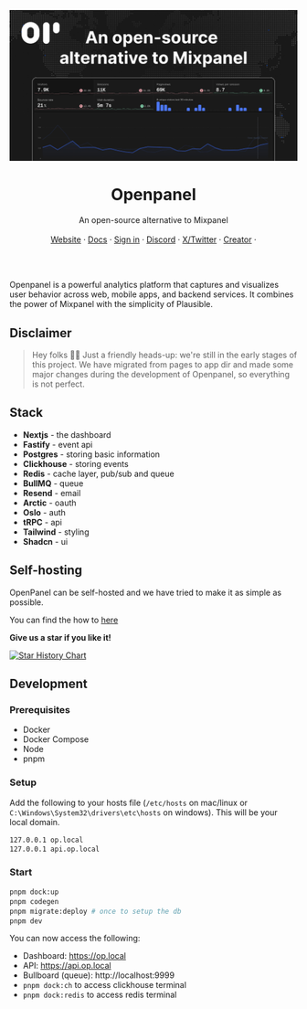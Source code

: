 ![hero](apps/public/public/ogimage.jpg)

<p align="center">
	<h1 align="center"><b>Openpanel</b></h1>
<p align="center">
    An open-source alternative to Mixpanel
    <br />
    <br />
    <a href="https://openpanel.dev">Website</a>
    ·
    <a href="https://openpanel.dev/docs">Docs</a>
    ·
    <a href="https://dashboard.openpanel.dev">Sign in</a>
    ·
    <a href="https://go.openpanel.dev/discord">Discord</a>
    ·
    <a href="https://twitter.com/OpenPanelDev">X/Twitter</a>
    ·
    <a href="https://twitter.com/CarlLindesvard">Creator</a>
    ·
  </p>
  <br />
  <br />
</p>
  
Openpanel is a powerful analytics platform that captures and visualizes user behavior across web, mobile apps, and backend services. It combines the power of Mixpanel with the simplicity of Plausible.

## Disclaimer

> Hey folks 👋🏻 Just a friendly heads-up: we're still in the early stages of this project. We have migrated from pages to app dir and made some major changes during the development of Openpanel, so everything is not perfect.

## Stack

- **Nextjs** - the dashboard
- **Fastify** - event api
- **Postgres** - storing basic information
- **Clickhouse** - storing events
- **Redis** - cache layer, pub/sub and queue
- **BullMQ** - queue
- **Resend** - email
- **Arctic** - oauth
- **Oslo** - auth
- **tRPC** - api
- **Tailwind** - styling
- **Shadcn** - ui

## Self-hosting

OpenPanel can be self-hosted and we have tried to make it as simple as possible.

You can find the how to [here](https://openpanel.dev/docs/self-hosting/self-hosting)

**Give us a star if you like it!**

[![Star History Chart](https://api.star-history.com/svg?repos=Openpanel-dev/openpanel&type=Date)](https://star-history.com/#Openpanel-dev/openpanel&Date)

## Development

### Prerequisites

- Docker
- Docker Compose
- Node
- pnpm

### Setup

Add the following to your hosts file (`/etc/hosts` on mac/linux or `C:\Windows\System32\drivers\etc\hosts` on windows). This will be your local domain.

```
127.0.0.1 op.local
127.0.0.1 api.op.local
```

### Start

```bash
pnpm dock:up
pnpm codegen
pnpm migrate:deploy # once to setup the db
pnpm dev
```

You can now access the following:

- Dashboard: https://op.local
- API: https://api.op.local
- Bullboard (queue): http://localhost:9999
- `pnpm dock:ch` to access clickhouse terminal
- `pnpm dock:redis` to access redis terminal
